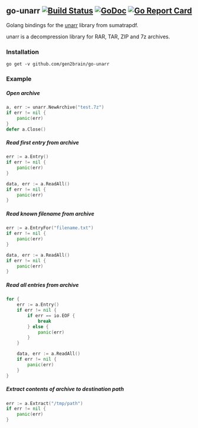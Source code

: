 ## go-unarr [![Build Status](https://travis-ci.org/gen2brain/go-unarr.svg?branch=master)](https://travis-ci.org/gen2brain/go-unarr) [![GoDoc](https://godoc.org/github.com/gen2brain/go-unarr?status.svg)](https://godoc.org/github.com/gen2brain/go-unarr) [![Go Report Card](https://goreportcard.com/badge/github.com/gen2brain/go-unarr?branch=master)](https://goreportcard.com/report/github.com/gen2brain/go-unarr)

Golang bindings for the [unarr](https://github.com/sumatrapdfreader/sumatrapdf/tree/master/ext/unarr) library from sumatrapdf.

unarr is a decompression library for RAR, TAR, ZIP and 7z archives.

### Installation

    go get -v github.com/gen2brain/go-unarr

### Example

##### Open archive
```go
a, err := unarr.NewArchive("test.7z")
if err != nil {
    panic(err)
}
defer a.Close()
```

##### Read first entry from archive
```go
err := a.Entry()
if err != nil {
    panic(err)
}

data, err := a.ReadAll()
if err != nil {
    panic(err)
}
```

##### Read known filename from archive
```go
err := a.EntryFor("filename.txt")
if err != nil {
    panic(err)
}

data, err := a.ReadAll()
if err != nil {
    panic(err)
}
```

##### Read all entries from archive
```go
for {
    err := a.Entry()
    if err != nil {
        if err == io.EOF {
            break
        } else {
            panic(err)
        }
    }

    data, err := a.ReadAll()
    if err != nil {
        panic(err)
    }
}
```

##### Extract contents of archive to destination path
```go
err := a.Extract("/tmp/path")
if err != nil {
    panic(err)
}
```
